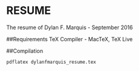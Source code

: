 RESUME
======

The resume of Dylan F. Marquis - September 2016

##Requirements
TeX Compiler - MacTeX, TeX Live

##Compilation
```bash
pdflatex dylanfmarquis_resume.tex
```


